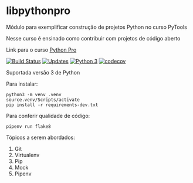 # libpythonpro

Módulo para exemplificar construção de projetos Python no curso PyTools

Nesse curso é ensinado como contribuir com projetos de código aberto

Link para o curso [Python Pro](https://www.python.pro.br/)

[![Build Status](https://travis-ci.org/pythonprobr/libpythonpro.svg?branch=master)](https://travis-ci.org/DanieliAbreu/libpythonpro)
[![Updates](https://pyup.io/repos/github/DanieliAbreu/libpythonpro/shield.svg)](https://pyup.io/repos/github/DanieliAbreu/libpythonpro/)
[![Python 3](https://pyup.io/repos/github/DanieliAbreu/libpythonpro/python-3-shield.svg)](https://pyup.io/repos/github/DanieliAbreu/libpythonpro/)
[![codecov](https://codecov.io/gh/pythonprobr/libpythonpro/branch/master/graph/badge.svg)](https://codecov.io/gh/pythonprobr/libpythonpro)

Suportada versão 3 de Python

Para instalar:

```console
python3 -m venv .venv
source.venv/Scripts/activate
pip install -r requirements-dev.txt
```

Para conferir qualidade de código:

```console
pipenv run flake8
```

Tópicos a serem abordados:
 1. Git
 2. Virtualenv
 3. Pip
 4. Mock
 5. Pipenv
 